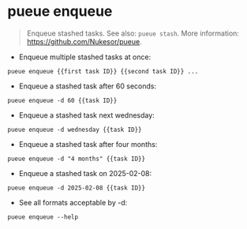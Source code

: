 # pueue enqueue

> Enqueue stashed tasks.
> See also: `pueue stash`.
> More information: <https://github.com/Nukesor/pueue>.

- Enqueue multiple stashed tasks at once:

`pueue enqueue {{first task ID}} {{second task ID}} ...`

- Enqueue a stashed task after 60 seconds:

`pueue enqueue -d 60 {{task ID}}`

- Enqueue a stashed task next wednesday:

`pueue enqueue -d wednesday {{task ID}}`

- Enqueue a stashed task after four months:

`pueue enqueue -d "4 months" {{task ID}}`

- Enqueue a stashed task on 2025-02-08:

`pueue enqueue -d 2025-02-08 {{task ID}}`

- See all formats acceptable by -d:

`pueue enqueue --help`
